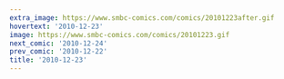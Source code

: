 ```yaml
---
extra_image: https://www.smbc-comics.com/comics/20101223after.gif
hovertext: '2010-12-23'
image: https://www.smbc-comics.com/comics/20101223.gif
next_comic: '2010-12-24'
prev_comic: '2010-12-22'
title: '2010-12-23'
---
```


